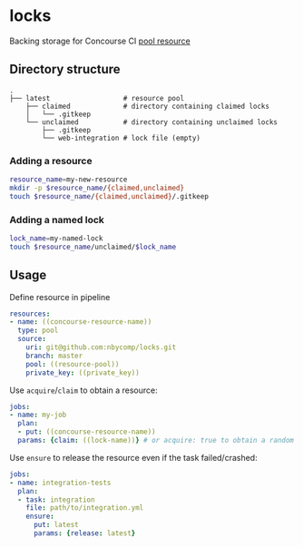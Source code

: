 # locks
Backing storage for Concourse CI [pool resource](https://github.com/concourse/pool-resource) 

## Directory structure
```
.
├── latest                  # resource pool
    ├── claimed             # directory containing claimed locks
    │   └── .gitkeep
    └── unclaimed           # directory containing unclaimed locks
        ├── .gitkeep
        └── web-integration # lock file (empty)       
```
### Adding a resource
```sh
resource_name=my-new-resource
mkdir -p $resource_name/{claimed,unclaimed}
touch $resource_name/{claimed,unclaimed}/.gitkeep
```
### Adding a named lock
```sh
lock_name=my-named-lock
touch $resource_name/unclaimed/$lock_name
```

## Usage
Define resource in pipeline
```yaml
resources:
- name: ((concourse-resource-name))
  type: pool
  source:
    uri: git@github.com:nbycomp/locks.git
    branch: master
    pool: ((resource-pool))
    private_key: ((private_key))
```
Use `acquire`/`claim` to obtain a resource:
```yaml
jobs:
- name: my-job
  plan:
  - put: ((concourse-resource-name))
  params: {claim: ((lock-name))} # or acquire: true to obtain a random lock
```
Use `ensure` to release the resource even if the task failed/crashed:
```yaml
jobs:
- name: integration-tests
  plan:
  - task: integration
    file: path/to/integration.yml    
    ensure:
      put: latest
      params: {release: latest}
```




